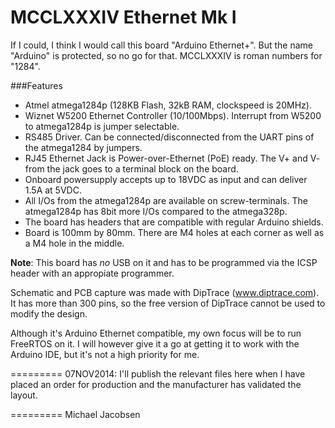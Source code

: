 MCCLXXXIV Ethernet Mk I
=========
If I could, I think I would call this board "Arduino Ethernet+". But the name "Arduino" is protected, so no go for that. MCCLXXXIV is roman numbers for "1284".

###Features
- Atmel atmega1284p (128KB Flash, 32kB RAM, clockspeed is 20MHz).
- Wiznet W5200 Ethernet Controller (10/100Mbps). Interrupt from W5200 to atmega1284p is jumper selectable.
- RS485 Driver. Can be connected/disconnected from the UART pins of the atmega1284 by jumpers.
- RJ45 Ethernet Jack is Power-over-Ethernet (PoE) ready. The V+ and V- from the jack goes to a terminal block on the board.
- Onboard powersupply accepts up to 18VDC as input and can deliver 1.5A at 5VDC.
- All I/Os from the atmega1284p are available on screw-terminals. The atmega1284p has 8bit more I/Os compared to the atmega328p.
- The board has headers that are compatible with regular Arduino shields.
- Board is 100mm by 80mm. There are M4 holes at each corner as well as a M4 hole in the middle.

**Note**: This board has _no_ USB on it and has to be programmed via the ICSP header with an appropiate programmer.

Schematic and PCB capture was made with DipTrace (www.diptrace.com). It has more than 300 pins, so the free version of DipTrace cannot be used to modify the design.

Although it's Arduino Ethernet compatible, my own focus will be to run FreeRTOS on it. I will however give it a go at getting it to work with the Arduino IDE, but it's not a high priority for me.

=========
07NOV2014:
I'll publish the relevant files here when I have placed an order for production and the manufacturer has validated the layout.

=========
Michael Jacobsen
